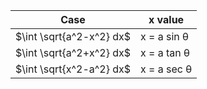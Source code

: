 | Case                     | x value     |
| ------------------------ | ----------- |
| $\int \sqrt{a^2-x^2} dx$ | x = a sin θ |
| $\int \sqrt{a^2+x^2} dx$ | x = a tan θ |
| $\int \sqrt{x^2-a^2} dx$ | x = a sec θ |
